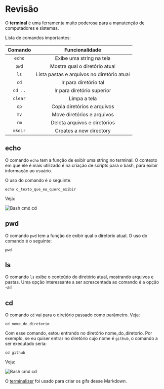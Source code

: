 # Revisão 

O **terminal** é uma ferramenta muito poderosa para a manutenção de computadores e sistemas.


Lista de comandos importantes:

Comando| Funcionalidade
:-----:|:-----:
`echo`| Exibe uma string na tela
`pwd`| Mostra qual o diretório atual
`ls`| Lista pastas e arquivos no diretório atual
`cd`| Ir para diretório tal
`cd ..`| Ir para diretório superior
`clear`| Limpa a tela
`cp`| Copia diretórios e arquivos
`mv`| Move diretórios e arquivos
`rm`| Deleta arquivos e diretórios
`mkdir`|Creates a new directory

## echo

O comando `echo` tem a função de exibir uma string no terminal. O contexto em que ele é mais utilizado é na criação de scripts para o bash, para exibir informação ao usuário.

O uso do comando é o seguinte:
```shell
echo o_texto_que_eu_quero_exibir

````
Veja:

![Bash cmd cd](https://github.com/jp-guimaraes/clonagem/blob/master/assets/terminal_gifs/cmd_echo.gif)

## pwd

O comando `pwd` tem a função de exibir qual o diretório atual. O uso do comando é o seguinte:
```shell
pwd
````
## ls

O comando `ls` exibe o conteúdo do diretório atual, mostrando arquivos e pastas. Uma opção interessante a ser acrescentada ao comando é a opção -all

## cd

O comando `cd` vai para o diretório passado como parâmetro. Veja:

```shell
cd nome_do_diretorio

````
Com esse comando, estou entrando no diretório nome_do_diretorio. Por exemplo, se eu quiser entrar no diretório cujo nome é `github`, o comando a ser executado seria: 
```shell
cd github

````
Veja:

![Bash cmd cd](https://github.com/jp-guimaraes/clonagem/blob/master/assets/terminal_gifs/cmd_cd.gif)





O [terminalizer](https://github.com/faressoft/terminalizer) foi usado para criar os gifs desse Markdown.